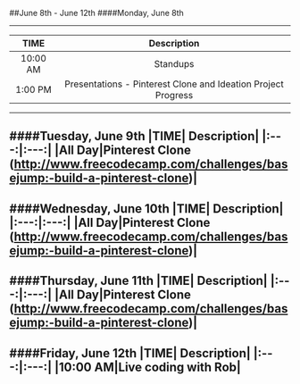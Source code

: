 ##June 8th - June 12th
####Monday, June 8th

---
|TIME| Description|
|:---:|:---:|
|10:00 AM|Standups|
|1:00 PM|Presentations - Pinterest Clone and Ideation Project Progress|
---
####Tuesday, June 9th
|TIME| Description|
|:---:|:---:|
|All Day|Pinterest Clone (http://www.freecodecamp.com/challenges/basejump:-build-a-pinterest-clone)|
---
####Wednesday, June 10th
|TIME| Description|
|:---:|:---:|
|All Day|Pinterest Clone (http://www.freecodecamp.com/challenges/basejump:-build-a-pinterest-clone)|
---
####Thursday, June 11th
|TIME| Description|
|:---:|:---:|
|All Day|Pinterest Clone (http://www.freecodecamp.com/challenges/basejump:-build-a-pinterest-clone)|
---
####Friday, June 12th
|TIME| Description|
|:---:|:---:|
|10:00 AM|Live coding with Rob|
---
